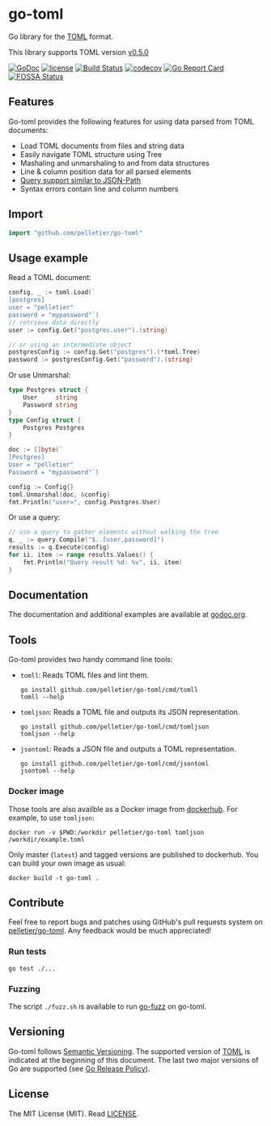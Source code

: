 # go-toml

Go library for the [TOML](https://github.com/mojombo/toml) format.

This library supports TOML version
[v0.5.0](https://github.com/toml-lang/toml/blob/master/versions/en/toml-v0.5.0.md)

[![GoDoc](https://godoc.org/github.com/pelletier/go-toml?status.svg)](http://godoc.org/github.com/pelletier/go-toml)
[![license](https://img.shields.io/github/license/pelletier/go-toml.svg)](https://github.com/pelletier/go-toml/blob/master/LICENSE)
[![Build Status](https://dev.azure.com/pelletierthomas/go-toml-ci/_apis/build/status/pelletier.go-toml?branchName=master)](https://dev.azure.com/pelletierthomas/go-toml-ci/_build/latest?definitionId=1&branchName=master)
[![codecov](https://codecov.io/gh/pelletier/go-toml/branch/master/graph/badge.svg)](https://codecov.io/gh/pelletier/go-toml)
[![Go Report Card](https://goreportcard.com/badge/github.com/pelletier/go-toml)](https://goreportcard.com/report/github.com/pelletier/go-toml)
[![FOSSA Status](https://app.fossa.io/api/projects/git%2Bgithub.com%2Fpelletier%2Fgo-toml.svg?type=shield)](https://app.fossa.io/projects/git%2Bgithub.com%2Fpelletier%2Fgo-toml?ref=badge_shield)

## Features

Go-toml provides the following features for using data parsed from TOML documents:

* Load TOML documents from files and string data
* Easily navigate TOML structure using Tree
* Mashaling and unmarshaling to and from data structures
* Line & column position data for all parsed elements
* [Query support similar to JSON-Path](query/)
* Syntax errors contain line and column numbers

## Import

```go
import "github.com/pelletier/go-toml"
```

## Usage example

Read a TOML document:

```go
config, _ := toml.Load(`
[postgres]
user = "pelletier"
password = "mypassword"`)
// retrieve data directly
user := config.Get("postgres.user").(string)

// or using an intermediate object
postgresConfig := config.Get("postgres").(*toml.Tree)
password := postgresConfig.Get("password").(string)
```

Or use Unmarshal:

```go
type Postgres struct {
    User     string
    Password string
}
type Config struct {
    Postgres Postgres
}

doc := []byte(`
[Postgres]
User = "pelletier"
Password = "mypassword"`)

config := Config{}
toml.Unmarshal(doc, &config)
fmt.Println("user=", config.Postgres.User)
```

Or use a query:

```go
// use a query to gather elements without walking the tree
q, _ := query.Compile("$..[user,password]")
results := q.Execute(config)
for ii, item := range results.Values() {
    fmt.Println("Query result %d: %v", ii, item)
}
```

## Documentation

The documentation and additional examples are available at
[godoc.org](http://godoc.org/github.com/pelletier/go-toml).

## Tools

Go-toml provides two handy command line tools:

* `tomll`: Reads TOML files and lint them.

    ```
    go install github.com/pelletier/go-toml/cmd/tomll
    tomll --help
    ```
* `tomljson`: Reads a TOML file and outputs its JSON representation.

    ```
    go install github.com/pelletier/go-toml/cmd/tomljson
    tomljson --help
    ```
  
 * `jsontoml`: Reads a JSON file and outputs a TOML representation.
 
    ```
    go install github.com/pelletier/go-toml/cmd/jsontoml
    jsontoml --help
    ```

### Docker image

Those tools are also availble as a Docker image from
[dockerhub](https://hub.docker.com/r/pelletier/go-toml). For example, to
use `tomljson`:

```
docker run -v $PWD:/workdir pelletier/go-toml tomljson /workdir/example.toml
```

Only master (`latest`) and tagged versions are published to dockerhub. You
can build your own image as usual:

```
docker build -t go-toml .
```

## Contribute

Feel free to report bugs and patches using GitHub's pull requests system on
[pelletier/go-toml](https://github.com/pelletier/go-toml). Any feedback would be
much appreciated!

### Run tests

`go test ./...`

### Fuzzing

The script `./fuzz.sh` is available to
run [go-fuzz](https://github.com/dvyukov/go-fuzz) on go-toml.

## Versioning

Go-toml follows [Semantic Versioning](http://semver.org/). The supported version
of [TOML](https://github.com/toml-lang/toml) is indicated at the beginning of
this document. The last two major versions of Go are supported
(see [Go Release Policy](https://golang.org/doc/devel/release.html#policy)).

## License

The MIT License (MIT). Read [LICENSE](LICENSE).
